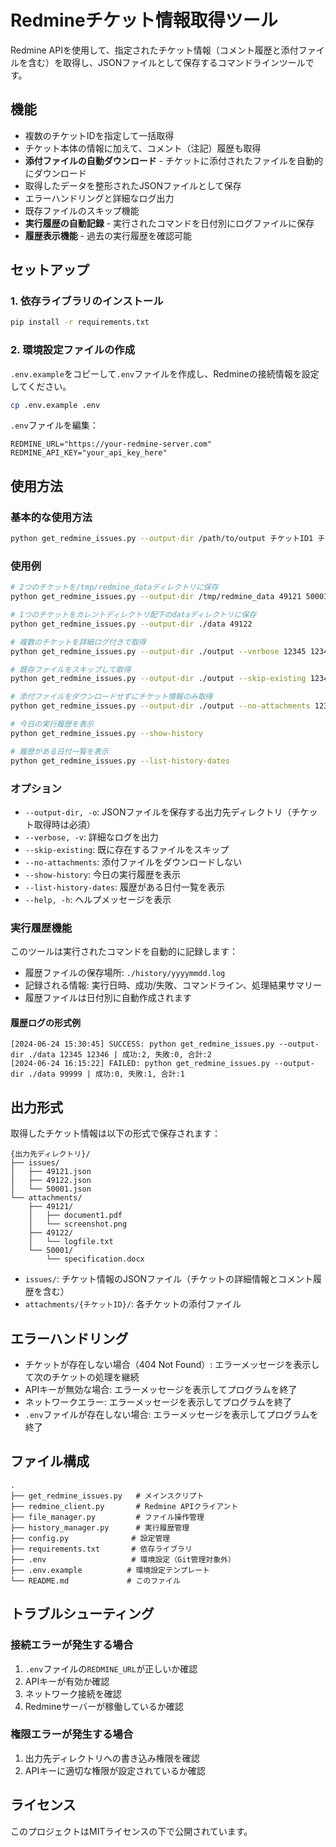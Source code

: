 # Redmineチケット情報取得ツール

Redmine APIを使用して、指定されたチケット情報（コメント履歴と添付ファイルを含む）を取得し、JSONファイルとして保存するコマンドラインツールです。

## 機能

- 複数のチケットIDを指定して一括取得
- チケット本体の情報に加えて、コメント（注記）履歴も取得
- **添付ファイルの自動ダウンロード** - チケットに添付されたファイルを自動的にダウンロード
- 取得したデータを整形されたJSONファイルとして保存
- エラーハンドリングと詳細なログ出力
- 既存ファイルのスキップ機能
- **実行履歴の自動記録** - 実行されたコマンドを日付別にログファイルに保存
- **履歴表示機能** - 過去の実行履歴を確認可能

## セットアップ

### 1. 依存ライブラリのインストール

```bash
pip install -r requirements.txt
```

### 2. 環境設定ファイルの作成

`.env.example`をコピーして`.env`ファイルを作成し、Redmineの接続情報を設定してください。

```bash
cp .env.example .env
```

`.env`ファイルを編集：

```env
REDMINE_URL="https://your-redmine-server.com"
REDMINE_API_KEY="your_api_key_here"
```

## 使用方法

### 基本的な使用方法

```bash
python get_redmine_issues.py --output-dir /path/to/output チケットID1 チケットID2 ...
```

### 使用例

```bash
# 2つのチケットを/tmp/redmine_dataディレクトリに保存
python get_redmine_issues.py --output-dir /tmp/redmine_data 49121 50001

# 1つのチケットをカレントディレクトリ配下のdataディレクトリに保存
python get_redmine_issues.py --output-dir ./data 49122

# 複数のチケットを詳細ログ付きで取得
python get_redmine_issues.py --output-dir ./output --verbose 12345 12346 12347

# 既存ファイルをスキップして取得
python get_redmine_issues.py --output-dir ./output --skip-existing 12345 12346

# 添付ファイルをダウンロードせずにチケット情報のみ取得
python get_redmine_issues.py --output-dir ./output --no-attachments 12345 12346

# 今日の実行履歴を表示
python get_redmine_issues.py --show-history

# 履歴がある日付一覧を表示
python get_redmine_issues.py --list-history-dates
```

### オプション

- `--output-dir, -o`: JSONファイルを保存する出力先ディレクトリ（チケット取得時は必須）
- `--verbose, -v`: 詳細なログを出力
- `--skip-existing`: 既に存在するファイルをスキップ
- `--no-attachments`: 添付ファイルをダウンロードしない
- `--show-history`: 今日の実行履歴を表示
- `--list-history-dates`: 履歴がある日付一覧を表示
- `--help, -h`: ヘルプメッセージを表示

### 実行履歴機能

このツールは実行されたコマンドを自動的に記録します：

- 履歴ファイルの保存場所: `./history/yyyymmdd.log`
- 記録される情報: 実行日時、成功/失敗、コマンドライン、処理結果サマリー
- 履歴ファイルは日付別に自動作成されます

#### 履歴ログの形式例

```
[2024-06-24 15:30:45] SUCCESS: python get_redmine_issues.py --output-dir ./data 12345 12346 | 成功:2, 失敗:0, 合計:2
[2024-06-24 16:15:22] FAILED: python get_redmine_issues.py --output-dir ./data 99999 | 成功:0, 失敗:1, 合計:1
```

## 出力形式

取得したチケット情報は以下の形式で保存されます：

```
{出力先ディレクトリ}/
├── issues/
│   ├── 49121.json
│   ├── 49122.json
│   └── 50001.json
└── attachments/
    ├── 49121/
    │   ├── document1.pdf
    │   └── screenshot.png
    ├── 49122/
    │   └── logfile.txt
    └── 50001/
        └── specification.docx
```

- `issues/`: チケット情報のJSONファイル（チケットの詳細情報とコメント履歴を含む）
- `attachments/{チケットID}/`: 各チケットの添付ファイル

## エラーハンドリング

- チケットが存在しない場合（404 Not Found）: エラーメッセージを表示して次のチケットの処理を継続
- APIキーが無効な場合: エラーメッセージを表示してプログラムを終了
- ネットワークエラー: エラーメッセージを表示してプログラムを終了
- `.env`ファイルが存在しない場合: エラーメッセージを表示してプログラムを終了

## ファイル構成

```
.
├── get_redmine_issues.py   # メインスクリプト
├── redmine_client.py       # Redmine APIクライアント
├── file_manager.py         # ファイル操作管理
├── history_manager.py      # 実行履歴管理
├── config.py              # 設定管理
├── requirements.txt       # 依存ライブラリ
├── .env                   # 環境設定（Git管理対象外）
├── .env.example          # 環境設定テンプレート
└── README.md             # このファイル
```

## トラブルシューティング

### 接続エラーが発生する場合

1. `.env`ファイルの`REDMINE_URL`が正しいか確認
2. APIキーが有効か確認
3. ネットワーク接続を確認
4. Redmineサーバーが稼働しているか確認

### 権限エラーが発生する場合

1. 出力先ディレクトリへの書き込み権限を確認
2. APIキーに適切な権限が設定されているか確認

## ライセンス

このプロジェクトはMITライセンスの下で公開されています。
